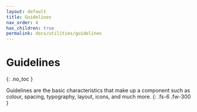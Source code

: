 ```yaml
---
layout: default
title: Guidelines
nav_order: 4
has_children: true
permalink: docs/utilities/guidelines
---
```


# Guidelines
{: .no_toc }

Guidelines are the basic characteristics that make up a component such as colour, spacing, typography, layout, icons, and much more.
{: .fs-6 .fw-300 }
